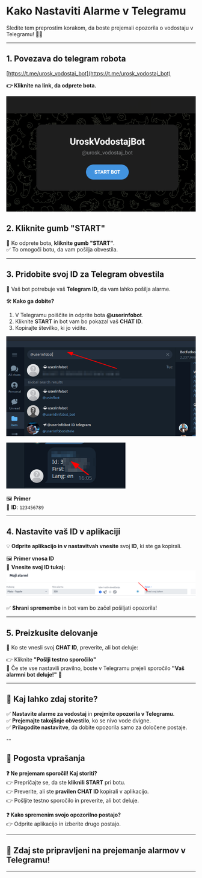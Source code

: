 # Kako Nastaviti Alarme v Telegramu

Sledite tem preprostim korakom, da boste prejemali opozorila o vodostaju v Telegramu! 🌊📲

---

## **️1. Povezava do telegram robota**
[https://t.me/urosk_vodostaj_bot](https://t.me/urosk_vodostaj_bot)




**👉  Kliknite na link, da odprete bota.**

![img_3.png](img_3.png)

## **2. Kliknite gumb "START"**
📩 Ko odprete bota, **kliknite gumb "START"**.  
✅ To omogoči botu, da vam pošilja obvestila.

---

## **3.  Pridobite svoj ID za Telegram obvestila**
📌 Vaš bot potrebuje vaš **Telegram ID**, da vam lahko pošilja alarme.

🛠 **Kako ga dobite?**

1. V Telegramu poiščite in odprite bota **@userinfobot**.
2. Kliknite **START** in bot vam bo pokazal vaš **CHAT ID**.
3. Kopirajte številko, ki jo vidite.

![img_4.png](img_4.png)


![img_5.png](img_5.png)

🖼 **Primer**  
📜 **ID**: `123456789`  

---

## **4. Nastavite vaš ID v aplikaciji**
💡 **Odprite aplikacijo in v nastavitvah vnesite** svoj **ID**, ki ste ga kopirali.

🖼 **Primer vnosa ID**  
📩 **Vnesite svoj ID tukaj:**  
![img_1.png](img_1.png)

✅ **Shrani spremembe** in bot vam bo začel pošiljati opozorila!

---

## **5. Preizkusite delovanje**
🚀 Ko ste vnesli svoj **CHAT ID**, preverite, ali bot deluje:

👉 Kliknite **"Pošlji testno sporočilo"**  
📲 Če ste vse nastavili pravilno, boste v Telegramu prejeli sporočilo **"Vaš alarmni bot deluje!"** 🎉



---

## **🔔 Kaj lahko zdaj storite?**
✅ **Nastavite alarme za vodostaj** in **prejmite opozorila v Telegramu**.  
✅ **Prejemajte takojšnje obvestilo**, ko se nivo vode dvigne.  
✅ **Prilagodite nastavitve**, da dobite opozorila samo za določene postaje.

--

## **📢 Pogosta vprašanja**
**❓ Ne prejemam sporočil! Kaj storiti?**  
👉 Prepričajte se, da ste **kliknili START** pri botu.  
👉 Preverite, ali ste **pravilen CHAT ID** kopirali v aplikacijo.  
👉 Pošljite testno sporočilo in preverite, ali bot deluje.

**❓ Kako spremenim svojo opozorilno postajo?**  
👉 Odprite aplikacijo in izberite drugo postajo.

---

## **🎉 Zdaj ste pripravljeni na prejemanje alarmov v Telegramu!**


---
